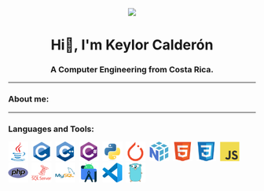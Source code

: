 <div id="header" align="center">
  <img src="https://media.giphy.com/media/v1.Y2lkPTc5MGI3NjExNTdlMGI1ZGMxYTk0NzZiMGNmZjg2N2ZmZmY1NzI5YWY5N2MxNmE5MyZjdD1n/h408T6Y5GfmXBKW62l/giphy.gif" width="200"/>
  <h1 align="center">Hi👋, I'm Keylor Calderón</h1>
  <h3 align="center">A Computer Engineering from Costa Rica.
  </h3>
</div>

---
### About me:

---
<div align="left">
  <h3>Languages and Tools:</h3>
  <img src="https://github.com/devicons/devicon/blob/master/icons/java/java-original.svg" title ="Java" alt="Java" width="40" height="40"/>&nbsp;
  <img src="https://github.com/devicons/devicon/blob/master/icons/c/c-original.svg" title ="C" alt="C" width="40" height="40"/>&nbsp;
  <img src="https://github.com/devicons/devicon/blob/master/icons/cplusplus/cplusplus-original.svg" title ="C++" alt="C++" width="40" height="40"/>&nbsp;
  <img src="https://github.com/devicons/devicon/blob/master/icons/csharp/csharp-original.svg" title ="C#" alt="C#" width="40" height="40"/>&nbsp;
  <img src="https://github.com/devicons/devicon/blob/master/icons/python/python-original.svg" title ="Python" alt="Python" width="40" height="40"/>&nbsp;
  <img src="https://github.com/devicons/devicon/blob/master/icons/pytorch/pytorch-original.svg" title ="Pytorch" alt="Pytorch" width="40" height="40"/>&nbsp;
  <img src="https://github.com/devicons/devicon/blob/master/icons/numpy/numpy-original.svg" title ="Numpy" alt="Numpy" width="40" height="40"/>&nbsp;
  <img src="https://github.com/devicons/devicon/blob/master/icons/html5/html5-original.svg" title ="HTLM" alt="HTLM5" width="40" height="40"/>&nbsp;
  <img src="https://github.com/devicons/devicon/blob/master/icons/css3/css3-original.svg" title ="CSS" alt="CSS3" width="40" height="40"/>&nbsp;
  <img src="https://github.com/devicons/devicon/blob/master/icons/javascript/javascript-original.svg" title ="Javascript" alt="Javascript" width="40" height="40"/>&nbsp;
  <img src="https://github.com/devicons/devicon/blob/master/icons/php/php-original.svg" title ="PHP" alt="PHP" width="40" height="40"/>&nbsp;
  <img src="https://github.com/devicons/devicon/blob/master/icons/microsoftsqlserver/microsoftsqlserver-plain-wordmark.svg" title ="SQL Server" alt="SQL Server" width="40" height="40"/>&nbsp;
  <img src="https://github.com/devicons/devicon/blob/master/icons/mysql/mysql-original-wordmark.svg" title ="MySQL" alt="MySQL" width="40" height="40"/>&nbsp;
  <img src="https://github.com/devicons/devicon/blob/master/icons/androidstudio/androidstudio-original.svg" title ="Android Studio" alt="Android Studio" width="40" height="40"/>&nbsp;
  <img src="https://github.com/devicons/devicon/blob/master/icons/vscode/vscode-original.svg" title ="VSCode" alt="VSCode" width="40" height="40"/>&nbsp;
  <img src="https://github.com/devicons/devicon/blob/master/icons/go/go-original.svg" title ="Go" alt="Go" width="40" height="40"/>&nbsp;
</div>
